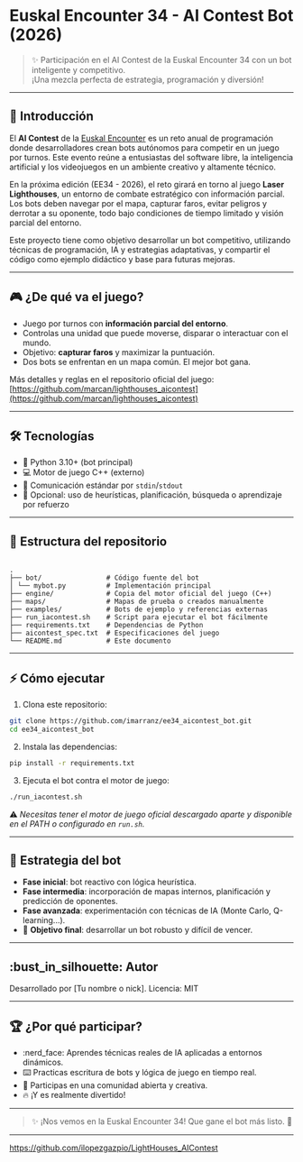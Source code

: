 
# Euskal Encounter 34 - AI Contest Bot (2026)

> :sparkles: Participación en el AI Contest de la Euskal Encounter 34 con un bot inteligente y competitivo.  
> ¡Una mezcla perfecta de estrategia, programación y diversión!

---

## :rocket: Introducción

El **AI Contest** de la [Euskal Encounter](https://www.euskalencounter.org) es un reto anual de programación donde desarrolladores crean bots autónomos para competir en un juego por turnos. Este evento reúne a entusiastas del software libre, la inteligencia artificial y los videojuegos en un ambiente creativo y altamente técnico.

En la próxima edición (EE34 - 2026), el reto girará en torno al juego **Laser Lighthouses**, un entorno de combate estratégico con información parcial. Los bots deben navegar por el mapa, capturar faros, evitar peligros y derrotar a su oponente, todo bajo condiciones de tiempo limitado y visión parcial del entorno.

Este proyecto tiene como objetivo desarrollar un bot competitivo, utilizando técnicas de programación, IA y estrategias adaptativas, y compartir el código como ejemplo didáctico y base para futuras mejoras.

---

## :video_game: ¿De qué va el juego?

- Juego por turnos con **información parcial del entorno**.
- Controlas una unidad que puede moverse, disparar o interactuar con el mundo.
- Objetivo: **capturar faros** y maximizar la puntuación.
- Dos bots se enfrentan en un mapa común. El mejor bot gana.

Más detalles y reglas en el repositorio oficial del juego: [https://github.com/marcan/lighthouses_aicontest](https://github.com/marcan/lighthouses_aicontest)

---

## :hammer_and_wrench: Tecnologías

- :snake: Python 3.10+ (bot principal)
- :computer: Motor de juego C++ (externo)
- :bookmark_tabs: Comunicación estándar por `stdin`/`stdout`
- :rocket: Opcional: uso de heurísticas, planificación, búsqueda o aprendizaje por refuerzo

---

## :file_folder: Estructura del repositorio

```

.
├── bot/                # Código fuente del bot
│ └── mybot.py          # Implementación principal
├── engine/             # Copia del motor oficial del juego (C++)
├── maps/               # Mapas de prueba o creados manualmente
├── examples/           # Bots de ejemplo y referencias externas
├── run_iacontest.sh    # Script para ejecutar el bot fácilmente
├── requirements.txt    # Dependencias de Python
├── aicontest_spec.txt  # Especificaciones del juego
└── README.md           # Este documento

````

---

## :zap: Cómo ejecutar

1. Clona este repositorio:

```bash
git clone https://github.com/imarranz/ee34_aicontest_bot.git
cd ee34_aicontest_bot
````

2. Instala las dependencias:

```bash
pip install -r requirements.txt
```

3. Ejecuta el bot contra el motor de juego:

```bash
./run_iacontest.sh
```

:warning: *Necesitas tener el motor de juego oficial descargado aparte y disponible en el PATH o configurado en `run.sh`.*

---

## :brain: Estrategia del bot
  
* **Fase inicial**: bot reactivo con lógica heurística.
* **Fase intermedia**: incorporación de mapas internos, planificación y predicción de oponentes.
* **Fase avanzada**: experimentación con técnicas de IA (Monte Carlo, Q-learning...).
* :dart: **Objetivo final**: desarrollar un bot robusto y difícil de vencer.

---

## :bust\_in\_silhouette: Autor

Desarrollado por \[Tu nombre o nick].
Licencia: MIT

---

## :trophy: ¿Por qué participar?

* :nerd\_face: Aprendes técnicas reales de IA aplicadas a entornos dinámicos.
* :keyboard: Practicas escritura de bots y lógica de juego en tiempo real.
* :handshake: Participas en una comunidad abierta y creativa.
* :fire: ¡Y es realmente divertido!

---

> :sparkles: ¡Nos vemos en la Euskal Encounter 34! Que gane el bot más listo. :robot:

---


https://github.com/ilopezgazpio/LightHouses_AIContest
